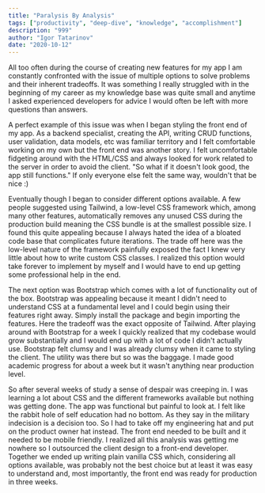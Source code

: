 ```yaml
---
title: "Paralysis By Analysis"
tags: ["productivity", "deep-dive", "knowledge", "accomplishment"]
description: "999"
author: "Igor Tatarinov"
date: "2020-10-12"
---
```


All too often during the course of creating new features for my app I am constantly confronted with the issue of multiple options to solve problems and their inherent tradeoffs. It was something I really struggled with in the beginning of my career as my knowledge base was quite small and anytime I asked experienced developers for advice I would often be left with more questions than answers.

A perfect example of this issue was when I began styling the front end of my app. As a backend specialist, creating the API, writing CRUD functions, user validation, data models, etc was familiar territory and I felt comfortable working on my own but the front end was another story. I felt uncomfortable fidgeting around with the HTML/CSS and always looked for work related to the server in order to avoid the client. "So what if it doesn't look good, the app still functions." If only everyone else felt the same way, wouldn't that be nice :)

Eventually though I began to consider different options available. A few people suggested using Tailwind, a low-level CSS framework which, among many other features, automatically removes any unused CSS during the production build meaning the CSS bundle is at the smallest possible size. I found this quite appealing because I always hated the idea of a bloated code base that complicates future iterations. The trade off here was the low-level nature of the framework painfully exposed the fact I knew very little about how to write custom CSS classes. I realized this option would take forever to implement by myself and I would have to end up getting some professional help in the end.

The next option was Bootstrap which comes with a lot of functionality out of the box. Bootstrap was appealing because it meant I didn't need to understand CSS at a fundamental level and I could begin using their features right away. Simply install the package and begin importing the features. Here the tradeoff was the exact opposite of Tailwind. After playing around with Bootstrap for a week I quickly realized that my codebase would grow substantially and I would end up with a lot of code I didn't actually use. Bootstrap felt clumsy and I was already clumsy when it came to styling the client. The utility was there but so was the baggage. I made good academic progress for about a week but it wasn't anything near production level.

So after several weeks of study a sense of despair was creeping in. I was learning a lot about CSS and the different frameworks available but nothing was getting done. The app was functional but painful to look at. I felt like the rabbit hole of self education had no bottom. As they say in the military indecision is a decision too. So I had to take off my engineering hat and put on the product owner hat instead. The front end needed to be built and it needed to be mobile friendly. I realized all this analysis was getting me nowhere so I outsourced the client design to a front-end developer. Together we ended up writing plain vanilla CSS which, considering all options available, was probably not the best choice but at least it was easy to understand and, most importantly, the front end was ready for production in three weeks.
